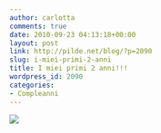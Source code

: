 ```yaml
---
author: carlotta
comments: true
date: 2010-09-23 04:13:18+00:00
layout: post
link: http://pilde.net/blog/?p=2090
slug: i-miei-primi-2-anni
title: I miei primi 2 anni!!!
wordpress_id: 2090
categories:
- Compleanni
---
```


![](http://pilde.net/blog/wp-content/uploads/2010/09/margherita2.jpg)



